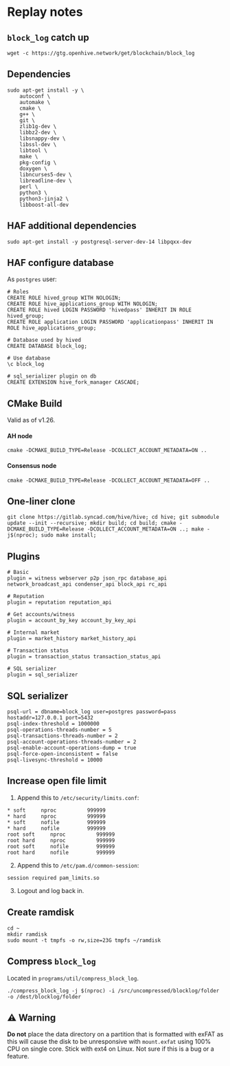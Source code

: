 # Replay notes

## `block_log` catch up

```
wget -c https://gtg.openhive.network/get/blockchain/block_log
```

## Dependencies

```
sudo apt-get install -y \
    autoconf \
    automake \
    cmake \
    g++ \
    git \
    zlib1g-dev \
    libbz2-dev \
    libsnappy-dev \
    libssl-dev \
    libtool \
    make \
    pkg-config \
    doxygen \
    libncurses5-dev \
    libreadline-dev \
    perl \
    python3 \
    python3-jinja2 \
    libboost-all-dev
```

## HAF additional dependencies
```
sudo apt-get install -y postgresql-server-dev-14 libpqxx-dev
```

## HAF configure database
As `postgres` user:
```
# Roles
CREATE ROLE hived_group WITH NOLOGIN;
CREATE ROLE hive_applications_group WITH NOLOGIN;
CREATE ROLE hived LOGIN PASSWORD 'hivedpass' INHERIT IN ROLE hived_group;
CREATE ROLE application LOGIN PASSWORD 'applicationpass' INHERIT IN ROLE hive_applications_group;

# Database used by hived
CREATE DATABASE block_log;

# Use database
\c block_log

# sql_serializer plugin on db
CREATE EXTENSION hive_fork_manager CASCADE;
```

## CMake Build

Valid as of v1.26.

#### AH node
```
cmake -DCMAKE_BUILD_TYPE=Release -DCOLLECT_ACCOUNT_METADATA=ON ..
```

#### Consensus node
```
cmake -DCMAKE_BUILD_TYPE=Release -DCOLLECT_ACCOUNT_METADATA=OFF ..
```

## One-liner clone
```
git clone https://gitlab.syncad.com/hive/hive; cd hive; git submodule update --init --recursive; mkdir build; cd build; cmake -DCMAKE_BUILD_TYPE=Release -DCOLLECT_ACCOUNT_METADATA=ON ..; make -j$(nproc); sudo make install;
```

## Plugins
```
# Basic
plugin = witness webserver p2p json_rpc database_api network_broadcast_api condenser_api block_api rc_api

# Reputation
plugin = reputation reputation_api

# Get accounts/witness
plugin = account_by_key account_by_key_api

# Internal market
plugin = market_history market_history_api

# Transaction status
plugin = transaction_status transaction_status_api

# SQL serializer
plugin = sql_serializer
```

## SQL serializer
```
psql-url = dbname=block_log user=postgres password=pass hostaddr=127.0.0.1 port=5432
psql-index-threshold = 1000000
psql-operations-threads-number = 5
psql-transactions-threads-number = 2
psql-account-operations-threads-number = 2
psql-enable-account-operations-dump = true
psql-force-open-inconsistent = false
psql-livesync-threshold = 10000
```

## Increase open file limit

1. Append this to `/etc/security/limits.conf`:
```
* soft     nproc          999999    
* hard     nproc          999999   
* soft     nofile         999999   
* hard     nofile         999999
root soft     nproc          999999    
root hard     nproc          999999   
root soft     nofile         999999   
root hard     nofile         999999
```

2. Append this to `/etc/pam.d/common-session`:
```
session required pam_limits.so
```

3. Logout and log back in.

## Create ramdisk

```
cd ~
mkdir ramdisk
sudo mount -t tmpfs -o rw,size=23G tmpfs ~/ramdisk
```

## Compress `block_log`
Located in `programs/util/compress_block_log`.
```
./compress_block_log -j $(nproc) -i /src/uncompressed/blocklog/folder -o /dest/blocklog/folder
```

## ⚠️ Warning

**Do not** place the data directory on a partition that is formatted with exFAT as this will cause the disk to be unresponsive with `mount.exfat` using 100% CPU on single core. Stick with ext4 on Linux. Not sure if this is a bug or a feature.
